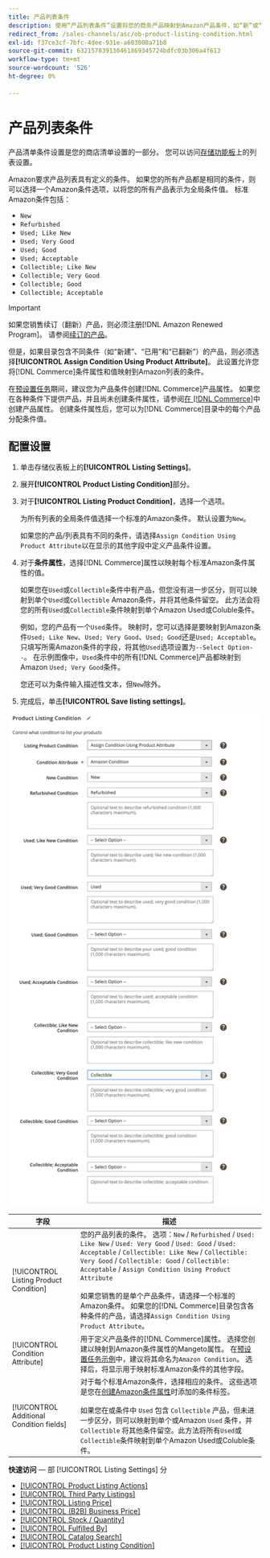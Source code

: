 ```yaml
---
title: 产品列表条件
description: 使用“产品列表条件”设置将您的商务产品映射到Amazon产品条件，如“新”或“翻新”。
redirect_from: /sales-channels/asc/ob-product-listing-condition.html
exl-id: f37ce3cf-7bfc-4dee-931e-a603008a71b8
source-git-commit: 632157839130461869345724bdfc03b306a4f613
workflow-type: tm+mt
source-wordcount: '526'
ht-degree: 0%

---
```


# 产品列表条件

产品清单条件设置是您的商店清单设置的一部分。 您可以访问[存储功能板](./amazon-store-dashboard.md)上的列表设置。

Amazon要求产品列表具有定义的条件。 如果您的所有产品都是相同的条件，则可以选择一个Amazon条件选项，以将您的所有产品表示为全局条件值。 标准Amazon条件包括：

- `New`
- `Refurbished`
- `Used; Like New`
- `Used; Very Good`
- `Used; Good`
- `Used; Acceptable`
- `Collectible; Like New`
- `Collectible; Very Good`
- `Collectible; Good`
- `Collectible; Acceptable`

>[!IMPORTANT]
>
>如果您销售续订（翻新）产品，则必须注册[!DNL Amazon Renewed Program]。 请参阅[续订的产品](./renewed-products.md)。

但是，如果目录包含不同条件（如“新建”、“已用”和“已翻新”）的产品，则必须选择&#x200B;**[!UICONTROL Assign Condition Using Product Attribute]**。 此设置允许您将[!DNL Commerce]条件属性和值映射到Amazon列表的条件。

在[预设置任务](./amazon-pre-setup-tasks.md)期间，建议您为产品条件创建[!DNL Commerce]产品属性。 如果您在各种条件下提供产品，并且尚未创建条件属性，请参阅[在 [!DNL Commerce]](./ob-creating-magento-attributes.md)中创建产品属性。 创建条件属性后，您可以为[!DNL Commerce]目录中的每个产品分配条件值。

## 配置设置

1. 单击存储仪表板上的&#x200B;**[!UICONTROL Listing Settings]**。

1. 展开&#x200B;**[!UICONTROL Product Listing Condition]**&#x200B;部分。

1. 对于&#x200B;**[!UICONTROL Listing Product Condition]**，选择一个选项。

   为所有列表的全局条件值选择一个标准的Amazon条件。 默认设置为`New`。

   如果您的产品/列表具有不同的条件，请选择`Assign Condition Using Product Attribute`以在显示的其他字段中定义产品条件设置。

1. 对于&#x200B;**条件属性**，选择[!DNL Commerce]属性以映射每个标准Amazon条件属性的值。

   如果您在`Used`或`Collectible`条件中有产品，但您没有进一步区分，则可以映射到单个`Used`或`Collectible` Amazon条件，并将其他条件留空。 此方法会将您的所有`Used`或`Collectible`条件映射到单个Amazon Used或Coluble条件。

   例如，您的产品有一个`Used`条件。 映射时，您可以选择是要映射到Amazon条件`Used; Like New`、`Used; Very Good`、`Used; Good`还是`Used; Acceptable`。 只填写所需Amazon条件的字段，将其他`Used`选项设置为`--Select Option--`。 在示例图像中，`Used`条件中的所有[!DNL Commerce]产品都映射到Amazon `Used; Very Good`条件。

   您还可以为条件输入描述性文本，但`New`除外。

1. 完成后，单击&#x200B;**[!UICONTROL Save listing settings]**。

![产品列表条件](assets/amazon-product-listing-condition.png)

| 字段 | 描述 |
|---|---|
| [!UICONTROL Listing Product Condition] | 您的产品列表的条件。 选项：`New` / `Refurbished` / `Used: Like New` / `Used: Very Good` / `Used: Good` / `Used: Acceptable` / `Collectible: Like New` / `Collectible: Very Good` / `Collectible: Good` / `Collectible: Acceptable` / `Assign Condition Using Product Attribute`<br><br>如果您销售的是单个产品条件，请选择一个标准的Amazon条件。 如果您的[!DNL Commerce]目录包含各种条件的产品，请选择`Assign Condition Using Product Attribute`。 |
| [!UICONTROL Condition Attribute] | 用于定义产品条件的[!DNL Commerce]属性。 选择您创建以映射到Amazon条件属性的Mangeto属性。 在[预设置任务示例](./ob-creating-magento-attributes.md)中，建议将其命名为`Amazon Condition`。 选择后，将显示用于映射标准Amazon条件的其他字段。 |
| [!UICONTROL Additional Condition fields] | 对于每个标准Amazon条件，选择相应的条件。 这些选项是您在[创建Amazon条件属性](./ob-creating-magento-attributes.md)时添加的条件标签。<br><br>如果您在或条件中 `Used` 包含 `Collectible` 产品，但未进一步区分，则可以映射到单个或Amazon `Used` 条件，并 `Collectible` 将其他条件留空。此方法将所有`Used`或`Collectible`条件映射到单个Amazon Used或Coluble条件。 |

**快速访问**  — 部 [!UICONTROL Listing Settings] 分

- [[!UICONTROL Product Listing Actions]](./product-listing-actions.md)
- [[!UICONTROL Third Party Listings]](./third-party-listing-settings.md)
- [[!UICONTROL Listing Price]](./listing-price.md)
- [[!UICONTROL (B2B) Business Price]](./business-pricing.md)
- [[!UICONTROL Stock / Quantity]](./stock-quantity.md)
- [[!UICONTROL Fulfilled By]](./fulfilled-by.md)
- [[!UICONTROL Catalog Search]](./catalog-search.md)
- [[!UICONTROL Product Listing Condition]](./product-listing-condition.md)
